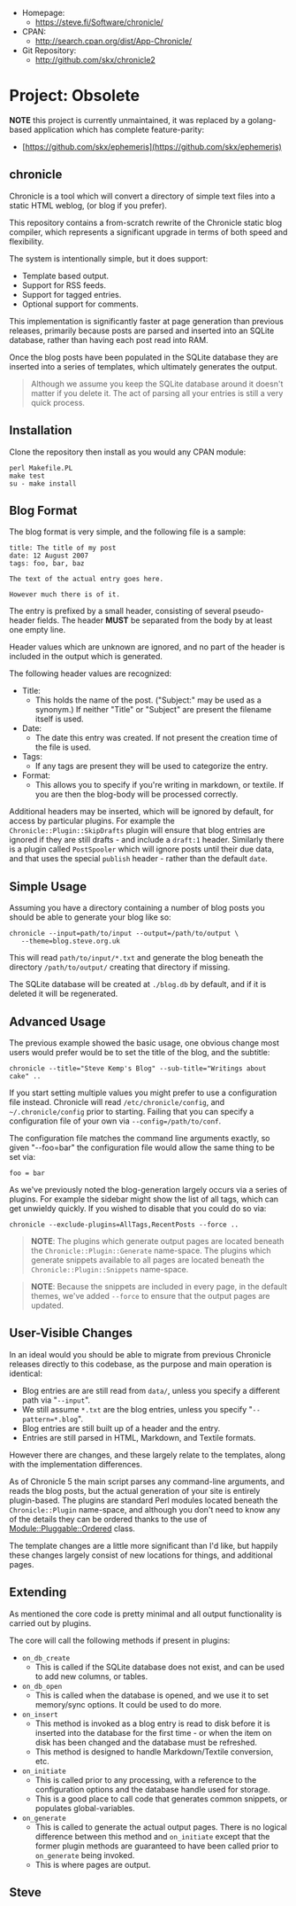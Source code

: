 
* Homepage:
    * https://steve.fi/Software/chronicle/
* CPAN:
    * http://search.cpan.org/dist/App-Chronicle/
* Git Repository:
    * http://github.com/skx/chronicle2


# Project: Obsolete

**NOTE** this project is currently unmaintained, it was replaced by a golang-based application which has complete feature-parity:

* [https://github.com/skx/ephemeris](https://github.com/skx/ephemeris)

chronicle
---------

Chronicle is a tool which will convert a directory of simple text files into a static HTML weblog, (or blog if you prefer).

This repository contains a from-scratch rewrite of the Chronicle static blog compiler, which represents a significant upgrade in terms of both speed and flexibility.

The system is intentionally simple, but it does support:

* Template based output.
* Support for RSS feeds.
* Support for tagged entries.
* Optional support for comments.


This implementation is significantly faster at page generation than previous releases, primarily because posts are parsed and inserted into an SQLite database, rather than having each post read into RAM.

Once the blog posts have been populated in the SQLite database they are inserted into a series of templates, which ultimately generates the output.

> Although we assume you keep the SQLite database around it doesn't matter if you delete it.  The act of parsing all your entries is still a very quick process.


Installation
-------------

Clone the repository then install as you would any CPAN module:

    perl Makefile.PL
    make test
    su - make install




Blog Format
-----------

The blog format is very simple, and the following file is a sample:

    title: The title of my post
    date: 12 August 2007
    tags: foo, bar, baz

    The text of the actual entry goes here.

    However much there is of it.


The entry is prefixed by a small header, consisting of several pseudo-header fields. The header __MUST__ be separated from the body by at least one empty line.

Header values which are unknown are ignored, and no part of the header is included in the output which is generated.

The following header values are recognized:

* Title:
    * This holds the name of the post. ("Subject:" may be used as a synonym.) If neither "Title" or "Subject" are present the filename itself is used.
* Date:
    * The date this entry was created. If not present the creation time of the file is used.
* Tags:
    * If any tags are present they will be used to categorize the entry.
* Format:
    * This allows you to specify if you're writing in markdown, or textile.  If you are then the blog-body will be processed correctly.

Additional headers may be inserted, which will be ignored by default, for access by particular plugins.  For example the `Chronicle::Plugin::SkipDrafts` plugin will ensure that blog entries are ignored if they are still drafts - and include a `draft:1` header.  Similarly there is a plugin called `PostSpooler` which will ignore posts until their due data, and that uses the special `publish` header - rather than the default `date`.


Simple Usage
------------

Assuming you have a directory containing a number of blog posts
you should be able to generate your blog like so:

    chronicle --input=path/to/input --output=/path/to/output \
       --theme=blog.steve.org.uk

This will read `path/to/input/*.txt` and generate the blog beneath
the directory `/path/to/output/` creating that directory if missing.

The SQLite database will be created at `./blog.db` by default, and if it is
deleted it will be regenerated.


Advanced Usage
--------------

The previous example showed the basic usage, one obvious change most users would prefer would be to set the title of the blog, and the subtitle:

    chronicle --title="Steve Kemp's Blog" --sub-title="Writings about cake" ..

If you start setting multiple values you might prefer to use a configuration
file instead.  Chronicle will read  `/etc/chronicle/config`, and `~/.chronicle/config` prior to starting.  Failing that you can specify a configuration file of your own via `--config=/path/to/conf`.

The configuration file matches the command line arguments exactly, so given "--foo=bar" the configuration file would allow the same thing to be set via:

    foo = bar

As we've previously noted the blog-generation largely occurs via a series of plugins.  For example the sidebar might show the list of all tags, which can get unwieldy quickly.  If you wished to disable that you could do so via:

    chronicle --exclude-plugins=AllTags,RecentPosts --force ..

> **NOTE**: The plugins which generate output pages are located beneath the `Chronicle::Plugin::Generate` name-space.  The plugins which generate snippets available to all pages are located beneath the `Chronicle::Plugin::Snippets` name-space.

> **NOTE**: Because the snippets are included in every page, in the default themes, we've added `--force` to ensure that the output pages are updated.


User-Visible Changes
--------------------

In an ideal would you should be able to migrate from previous Chronicle releases directly to this codebase, as the purpose and main operation is identical:

* Blog entries are are still read from `data/`, unless you specify a different path via "`--input`".
* We still assume `*.txt` are the blog entries, unless you specify "`--pattern=*.blog`".
* Blog entries are still built up of a header and the entry.
* Entries are still parsed in HTML, Markdown, and Textile formats.

However there are changes, and these largely relate to the templates, along with the implementation differences.

As of Chronicle 5 the main script parses any command-line arguments, and reads the blog posts, but the actual generation of your site is entirely plugin-based.  The plugins are standard Perl modules located beneath the `Chronicle::Plugin` name-space, and although you don't need to know any of the details they can be ordered thanks to the use of [Module::Pluggable::Ordered](http://search.cpan.org/perldoc?Module%3A%3APluggable%3A%3AOrdered) class.

The template changes are a little more significant than I'd like, but
happily these changes largely consist of new locations for things,
and additional pages.



Extending
---------

As mentioned the core code is pretty minimal and all output functionality
is carried out by plugins.

The core will call the following methods if present in plugins:

* `on_db_create`
    * This is called if the SQLite database does not exist, and can be used to add new columns, or tables.
* `on_db_open`
    * This is called when the database is opened, and we use it to set memory/sync options.  It could be used to do more.
* `on_insert`
    * This method is invoked as a blog entry is read to disk before it is inserted into the database for the first time - or when the item on disk has been changed and the database must be refreshed.
    * This method is designed to handle Markdown/Textile conversion, etc.
* `on_initiate`
    * This is called prior to any processing, with a reference to the configuration options and the database handle used for storage.
    * This is a good place to call code that generates common snippets, or populates global-variables.
* `on_generate`
    * This is called to generate the actual output pages.  There is no logical difference between this method and `on_initiate` except that the former plugin methods are guaranteed to have been called prior to `on_generate` being invoked.
    * This is where pages are output.



Steve
--
